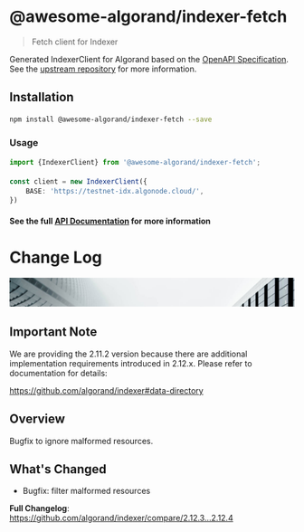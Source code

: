 
# @awesome-algorand/indexer-fetch
> Fetch client for Indexer

Generated IndexerClient for Algorand based on the [OpenAPI Specification](https://raw.githubusercontent.com/algorand/indexer/2.12.4/api/indexer.oas3.yml). 
See the [upstream repository](https://github.com/algorand/indexer) for more information.

## Installation

```bash
npm install @awesome-algorand/indexer-fetch --save
```

### Usage

```typescript
import {IndexerClient} from '@awesome-algorand/indexer-fetch';

const client = new IndexerClient({
    BASE: 'https://testnet-idx.algonode.cloud/',
})
```

#### See the full [API Documentation](https://awesome-algorand.github.io/algo-fetch/guides/clients/indexer/) for more information

# Change Log
![GitHub Logo](https://raw.githubusercontent.com/algorand/go-algorand/master/release/release-banner.jpg)

## Important Note

We are providing the 2.11.2 version because there are additional implementation requirements introduced in 2.12.x. Please refer to documentation for details:

https://github.com/algorand/indexer#data-directory

## Overview
Bugfix to ignore malformed resources.

## What's Changed
* Bugfix: filter malformed resources


**Full Changelog**: https://github.com/algorand/indexer/compare/2.12.3...2.12.4